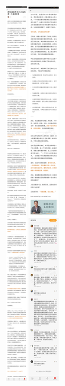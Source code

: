 ![](../../images/2016年11月/WS1101-我知道谁得为IS兴起负责—不是希拉里.jpg)
![](../../images/2016年11月/WS1101-我知道谁得为IS兴起负责—不是希拉里2.jpg)
